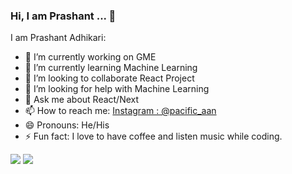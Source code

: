 ### Hi, I am Prashant ... 👋

I am Prashant Adhikari:

- 🔭 I’m currently working on GME
- 🌱 I’m currently learning Machine Learning
- 👯 I’m looking to collaborate React Project
- 🤔 I’m looking for help with Machine Learning
- 💬 Ask me about React/Next
- 📫 How to reach me: [Instagram : @pacific_aan](https://www.instagram.com/pacific_aan/)
- 😄 Pronouns: He/His
- ⚡ Fun fact: I love to have coffee and listen music while coding.

<img src="https://github-readme-stats.vercel.app/api?username=aprashant21&show_icons=true&theme=radical" /> 
<img src="https://github-readme-stats.vercel.app/api/top-langs/?username=aprashant21&langs_count=10" />


